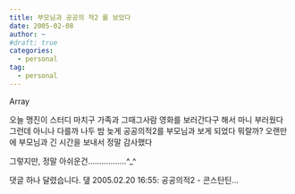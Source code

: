 ```yaml
---
title: 부모님과 공공의 적2 를 보았다
date: 2005-02-08
author: ~
#draft: true
categories:
  - personal
tag:
  - personal
---
```




Array

오늘 맹진이 스터디 마치구 가족과 그때그사람 영화를 보러간다구 해서 마니 부러웠다
그런데 아니나 다를까 나두 밤 늦게 공공의적2를 부모님과 보게 되었다
뭐랄까?
오랜만에 부모님과 긴 시간을 보내서 정말 감사했다

그렇지만, 정말 아쉬운건.................^_^


 댓글 하나 달렸습니다.
 &#45850; 2005.02.20 16:55: 
공공의적2 - 콘스탄틴...





